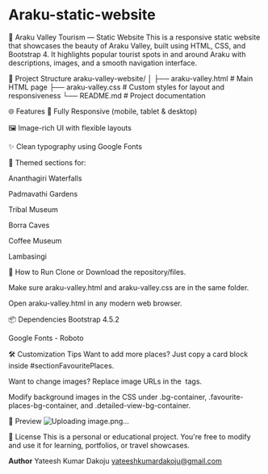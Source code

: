 ﻿# Araku-static-website

 🌄 Araku Valley Tourism — Static Website
This is a responsive static website that showcases the beauty of Araku Valley, built using HTML, CSS, and Bootstrap 4. It highlights popular tourist spots in and around Araku with descriptions, images, and a smooth navigation interface.

📁 Project Structure
araku-valley-website/
│
├── araku-valley.html         # Main HTML page
├── araku-valley.css          # Custom styles for layout and responsiveness
└── README.md                 # Project documentation

🌐 Features
📱 Fully Responsive (mobile, tablet & desktop)

🖼️ Image-rich UI with flexible layouts

✨ Clean typography using Google Fonts

🎨 Themed sections for:

Ananthagiri Waterfalls

Padmavathi Gardens

Tribal Museum

Borra Caves

Coffee Museum

Lambasingi

🚀 How to Run
Clone or Download the repository/files.

Make sure araku-valley.html and araku-valley.css are in the same folder.

Open araku-valley.html in any modern web browser.

📦 Dependencies
Bootstrap 4.5.2

Google Fonts - Roboto

🛠️ Customization Tips
Want to add more places? Just copy a card block inside #sectionFavouritePlaces.

Want to change images? Replace image URLs in the <img> tags.

Modify background images in the CSS under .bg-container, .favourite-places-bg-container, and .detailed-view-bg-container.

📸 Preview
![Uploading image.png…]()



📄 License
This is a personal or educational project. You're free to modify and use it for learning, portfolios, or travel showcases.

**Author**
Yateesh Kumar Dakoju
yateeshkumardakoju@gmail.com

